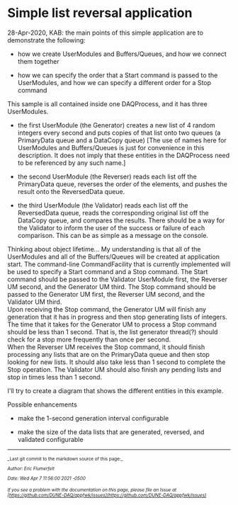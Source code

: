 # Simple list reversal application
28-Apr-2020, KAB: the main points of this simple application are to demonstrate the following:

* how we create UserModules and Buffers/Queues, and how we connect them together

* how we can specify the order that a Start command is passed to the UserModules, and how we can specify a different order for a Stop command

This sample is all contained inside one DAQProcess, and it has three UserModules.

* the first UserModule (the Generator) creates a new list of 4 random integers every second and puts copies of that list onto two queues (a PrimaryData queue and a DataCopy queue)  [The use of names here for UserModules and Buffers/Queues is just for convenience in this description.  It does not imply that these entities in the DAQProcess need to be referenced by any such name.]

* the second UserModule (the Reverser) reads each list off the PrimaryData queue, reverses the order of the elements, and pushes the result onto the ReversedData queue.

* the third UserModule (the Validator) reads each list off the ReversedData queue, reads the corresponding original list off the DataCopy queue, and compares the results.  There should be a way for the Validator to inform the user of the success or failure of each comparison.  This can be as simple as a message on the console.

Thinking about object lifetime...  My understanding is that all of the UserModules and all of the Buffers/Queues will be created at application start.  The command-line CommandFacility that is currently implemented will be used to specify a Start command and a Stop command.  The Start command should be passed to the Validator UserModule first, the Reverser UM second, and the Generator UM third.  The Stop command should be passed to the Generator UM first, the Reverser UM second, and the Validator UM third.  
Upon receiving the Stop command, the Generator UM will finish any generation that it has in progress and then stop generating lists of integers.  The time that it takes for the Generator UM to process a Stop command should be less than 1 second.  That is, the list generator thread(?) should check for a stop more frequently than once per second.  
When the Reverser UM receives the Stop command, it should finish processing any lists that are on the PrimaryData queue and then stop looking for new lists.  It should also take less than 1 second to complete the Stop operation.
The Validator UM should also finish any pending lists and stop in times less than 1 second.

I'll try to create a diagram that shows the different entities in this example.

Possible enhancements

* make the 1-second generation interval configurable

* make the size of the data lists that are generated, reversed, and validated configurable

-----

<font size="1">
_Last git commit to the markdown source of this page:_


_Author: Eric Flumerfelt_

_Date: Wed Apr 7 11:56:00 2021 -0500_

_If you see a problem with the documentation on this page, please file an Issue at [https://github.com/DUNE-DAQ/appfwk/issues](https://github.com/DUNE-DAQ/appfwk/issues)_
</font>
